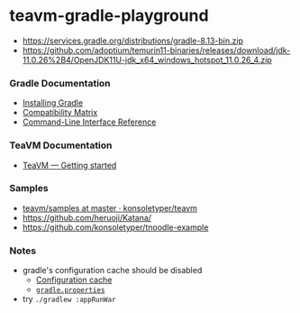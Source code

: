 teavm-gradle-playground
=======================
- https://services.gradle.org/distributions/gradle-8.13-bin.zip
- https://github.com/adoptium/temurin11-binaries/releases/download/jdk-11.0.26%2B4/OpenJDK11U-jdk_x64_windows_hotspot_11.0.26_4.zip

### Gradle Documentation
- [Installing Gradle](https://docs.gradle.org/current/userguide/installation.html#ex-installing-manually)
- [Compatibility Matrix](https://docs.gradle.org/current/userguide/compatibility.html#compatibility)
- [Command-Line Interface Reference](https://docs.gradle.org/current/userguide/command_line_interface.html)

### TeaVM Documentation
- [TeaVM — Getting started](https://teavm.org/docs/intro/getting-started.html)

### Samples
- [teavm/samples at master · konsoletyper/teavm](https://github.com/konsoletyper/teavm/tree/master/samples)
- https://github.com/heruoji/Katana/
- https://github.com/konsoletyper/tnoodle-example


### Notes
- gradle's configuration cache should be disabled
  - [Configuration cache](https://docs.gradle.org/8.13/userguide/configuration_cache.html#config_cache:usage)
  - [`gradle.properties`](./gradle.properties)
- try `./gradlew :appRunWar`
